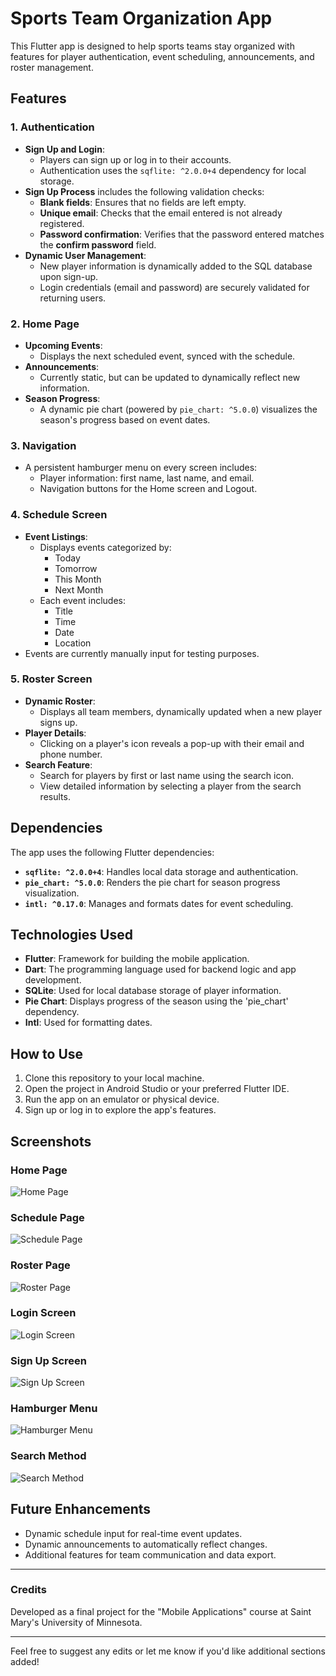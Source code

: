 # Sports Team Organization App

This Flutter app is designed to help sports teams stay organized with features for player 
authentication, event scheduling, announcements, and roster management.

## Features 

### 1. **Authentication**
- **Sign Up and Login**:
    - Players can sign up or log in to their accounts.
    - Authentication uses the `sqflite: ^2.0.0+4` dependency for local storage.
- **Sign Up Process** includes the following validation checks:
  - **Blank fields**: Ensures that no fields are left empty.
  - **Unique email**: Checks that the email entered is not already registered.
  - **Password confirmation**: Verifies that the password entered matches the **confirm password** field.
- **Dynamic User Management**:
    - New player information is dynamically added to the SQL database upon sign-up.
    - Login credentials (email and password) are securely validated for returning users.

### 2. **Home Page**
- **Upcoming Events**:
    - Displays the next scheduled event, synced with the schedule.
- **Announcements**:
    - Currently static, but can be updated to dynamically reflect new information.
- **Season Progress**:
    - A dynamic pie chart (powered by `pie_chart: ^5.0.0`) visualizes the season's progress based on event dates.

### 3. **Navigation**
- A persistent hamburger menu on every screen includes:
    - Player information: first name, last name, and email.
    - Navigation buttons for the Home screen and Logout.

### 4. **Schedule Screen**
- **Event Listings**:
    - Displays events categorized by:
        - Today
        - Tomorrow
        - This Month
        - Next Month
    - Each event includes:
        - Title
        - Time
        - Date
        - Location
- Events are currently manually input for testing purposes.

### 5. **Roster Screen**
- **Dynamic Roster**:
    - Displays all team members, dynamically updated when a new player signs up.
- **Player Details**:
    - Clicking on a player's icon reveals a pop-up with their email and phone number.
- **Search Feature**:
    - Search for players by first or last name using the search icon.
    - View detailed information by selecting a player from the search results.

## Dependencies
The app uses the following Flutter dependencies:
- **`sqflite: ^2.0.0+4`**: Handles local data storage and authentication.
- **`pie_chart: ^5.0.0`**: Renders the pie chart for season progress visualization.
- **`intl: ^0.17.0`**: Manages and formats dates for event scheduling.

## Technologies Used
- **Flutter**: Framework for building the mobile application.
- **Dart**: The programming language used for backend logic and app development.
- **SQLite**: Used for local database storage of player information.
- **Pie Chart**: Displays progress of the season using the 'pie_chart' dependency.
- **Intl**: Used for formatting dates.

## How to Use
1. Clone this repository to your local machine.
2. Open the project in Android Studio or your preferred Flutter IDE.
3. Run the app on an emulator or physical device.
4. Sign up or log in to explore the app's features.

## Screenshots
### Home Page
![Home Page](assets/screenshots/home_page.png)

### Schedule Page
![Schedule Page](assets/screenshots/schedule_page.png)

### Roster Page
![Roster Page](assets/screenshots/roster_page.png)

### Login Screen
![Login Screen](assets/screenshots/login_screen.png)

### Sign Up Screen
![Sign Up Screen](assets/screenshots/sign_up_screen.png)

### Hamburger Menu
![Hamburger Menu](assets/screenshots/hamburger_navigation.png)

### Search Method
![Search Method](assets/screenshots/search_info.png)

## Future Enhancements
- Dynamic schedule input for real-time event updates.
- Dynamic announcements to automatically reflect changes.
- Additional features for team communication and data export.

---

### Credits
Developed as a final project for the "Mobile Applications" course at Saint Mary's University of Minnesota.

---

Feel free to suggest any edits or let me know if you'd like additional sections added!

